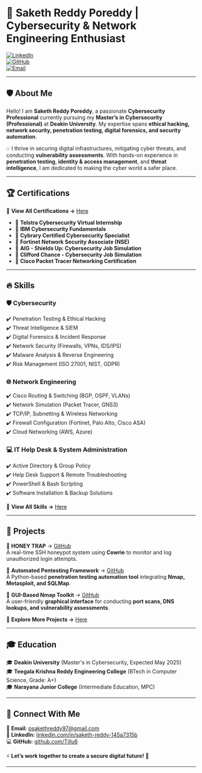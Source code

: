 # 🚀 Saketh Reddy Poreddy | Cybersecurity & Network Engineering Enthusiast  

[![LinkedIn](https://img.shields.io/badge/LinkedIn-Connect-blue?style=for-the-badge&logo=linkedin)](https://au.linkedin.com/in/saketh-reddy-145a7315b)  
[![GitHub](https://img.shields.io/badge/GitHub-Projects-black?style=for-the-badge&logo=github)](https://github.com/Tillu6)  
[![Email](https://img.shields.io/badge/Email-Contact-red?style=for-the-badge&logo=gmail)](mailto:psakethreddy97@gmail.com)  

---

## 🛡️ About Me  

Hello! I am **Saketh Reddy Poreddy**, a passionate **Cybersecurity Professional** currently pursuing my **Master’s in Cybersecurity (Professional)** at **Deakin University**. My expertise spans **ethical hacking, network security, penetration testing, digital forensics, and security automation**.  

💡 I thrive in securing digital infrastructures, mitigating cyber threats, and conducting **vulnerability assessments**. With hands-on experience in **penetration testing**, **identity & access management**, and **threat intelligence**, I am dedicated to making the cyber world a safer place.  

---

## 🏆 Certifications  

📜 **View All Certifications →** [Here](https://yourportfolio.com#certifications)  

- 🏅 **Telstra Cybersecurity Virtual Internship**  
- 🏅 **IBM Cybersecurity Fundamentals**  
- 🏅 **Cybrary Certified Cybersecurity Specialist**  
- 🏅 **Fortinet Network Security Associate (NSE)**  
- 🏅 **AIG - Shields Up: Cybersecurity Job Simulation**  
- 🏅 **Clifford Chance - Cybersecurity Job Simulation**  
- 🏅 **Cisco Packet Tracer Networking Certification**  

---

## 🔥 Skills  

### 🛡️ **Cybersecurity**  
✔️ Penetration Testing & Ethical Hacking  
✔️ Threat Intelligence & SIEM  
✔️ Digital Forensics & Incident Response  
✔️ Network Security (Firewalls, VPNs, IDS/IPS)  
✔️ Malware Analysis & Reverse Engineering  
✔️ Risk Management (ISO 27001, NIST, GDPR)  

### 🌐 **Network Engineering**  
✔️ Cisco Routing & Switching (BGP, OSPF, VLANs)  
✔️ Network Simulation (Packet Tracer, GNS3)  
✔️ TCP/IP, Subnetting & Wireless Networking  
✔️ Firewall Configuration (Fortinet, Palo Alto, Cisco ASA)  
✔️ Cloud Networking (AWS, Azure)  

### 💻 **IT Help Desk & System Administration**  
✔️ Active Directory & Group Policy  
✔️ Help Desk Support & Remote Troubleshooting  
✔️ PowerShell & Bash Scripting  
✔️ Software Installation & Backup Solutions  

📜 **View All Skills →** [Here](https://yourportfolio.com#skills)  

---

## 🔬 Projects  

🔹 **HONEY TRAP** → [GitHub](https://github.com/Tillu6/honey_trap)  
A real-time SSH honeypot system using **Cowrie** to monitor and log unauthorized login attempts.  

🔹 **Automated Pentesting Framework** → [GitHub](https://github.com/Tillu6/automated_pentest_framework)  
A Python-based **penetration testing automation tool** integrating **Nmap, Metasploit, and SQLMap**.  

🔹 **GUI-Based Nmap Toolkit** → [GitHub](https://github.com/Tillu6/GUI-Nmap-Toolkit)  
A user-friendly **graphical interface** for conducting **port scans, DNS lookups, and vulnerability assessments**.  

📜 **Explore More Projects →** [Here](https://yourportfolio.com#projects)  

---

## 🎓 Education  

🎓 **Deakin University** (Master's in Cybersecurity, Expected May 2025)  
🎓 **Teegala Krishna Reddy Engineering College** (BTech in Computer Science, Grade: A+)  
🎓 **Narayana Junior College** (Intermediate Education, MPC)  

---

## 📡 Connect With Me  


📧 **Email:** [psakethreddy97@gmail.com](mailto:psakethreddy97@gmail.com)  
📌 **LinkedIn:** [linkedin.com/in/saketh-reddy-145a7315b](https://au.linkedin.com/in/saketh-reddy-145a7315b)  
💻 **GitHub:** [github.com/Tillu6](https://github.com/Tillu6)  

⚡ **Let’s work together to create a secure digital future!** 🚀  

---

